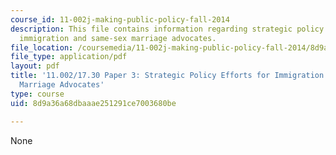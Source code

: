 ```yaml
---
course_id: 11-002j-making-public-policy-fall-2014
description: This file contains information regarding strategic policy efforts for
  immigration and same-sex marriage advocates.
file_location: /coursemedia/11-002j-making-public-policy-fall-2014/8d9a36a68dbaaae251291ce7003680be_MIT11_002JF14_pa3stud2.pdf
file_type: application/pdf
layout: pdf
title: '11.002/17.30 Paper 3: Strategic Policy Efforts for Immigration and Same-Sex
  Marriage Advocates'
type: course
uid: 8d9a36a68dbaaae251291ce7003680be

---
```

None